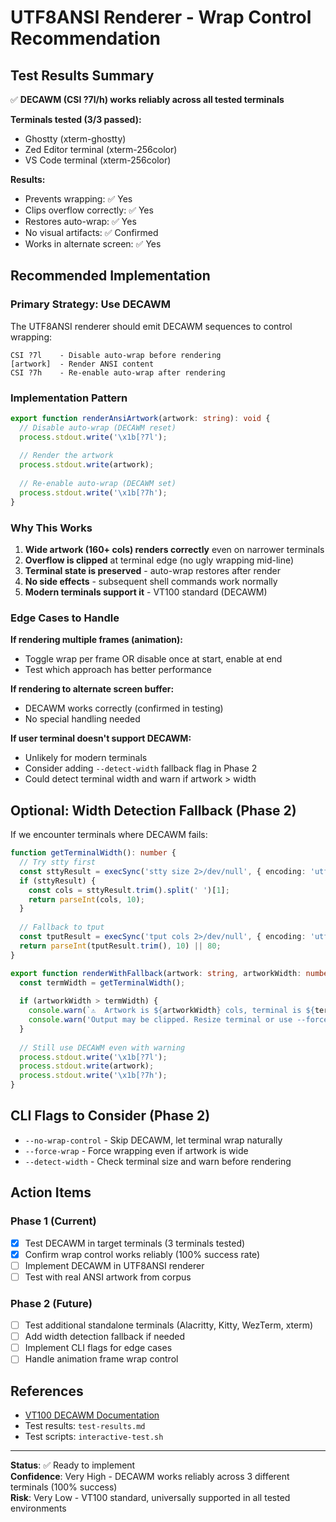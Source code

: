 # UTF8ANSI Renderer - Wrap Control Recommendation

## Test Results Summary

✅ **DECAWM (CSI ?7l/h) works reliably across all tested terminals**

**Terminals tested (3/3 passed):**
- Ghostty (xterm-ghostty)
- Zed Editor terminal (xterm-256color)
- VS Code terminal (xterm-256color)

**Results:**
- Prevents wrapping: ✅ Yes
- Clips overflow correctly: ✅ Yes  
- Restores auto-wrap: ✅ Yes
- No visual artifacts: ✅ Confirmed
- Works in alternate screen: ✅ Yes

## Recommended Implementation

### Primary Strategy: Use DECAWM

The UTF8ANSI renderer should emit DECAWM sequences to control wrapping:

```
CSI ?7l    - Disable auto-wrap before rendering
[artwork]  - Render ANSI content
CSI ?7h    - Re-enable auto-wrap after rendering
```

### Implementation Pattern

```typescript
export function renderAnsiArtwork(artwork: string): void {
  // Disable auto-wrap (DECAWM reset)
  process.stdout.write('\x1b[?7l');
  
  // Render the artwork
  process.stdout.write(artwork);
  
  // Re-enable auto-wrap (DECAWM set)
  process.stdout.write('\x1b[?7h');
}
```

### Why This Works

1. **Wide artwork (160+ cols) renders correctly** even on narrower terminals
2. **Overflow is clipped** at terminal edge (no ugly wrapping mid-line)
3. **Terminal state is preserved** - auto-wrap restores after render
4. **No side effects** - subsequent shell commands work normally
5. **Modern terminals support it** - VT100 standard (DECAWM)

### Edge Cases to Handle

**If rendering multiple frames (animation):**
- Toggle wrap per frame OR disable once at start, enable at end
- Test which approach has better performance

**If rendering to alternate screen buffer:**
- DECAWM works correctly (confirmed in testing)
- No special handling needed

**If user terminal doesn't support DECAWM:**
- Unlikely for modern terminals
- Consider adding `--detect-width` fallback flag in Phase 2
- Could detect terminal width and warn if artwork > width

## Optional: Width Detection Fallback (Phase 2)

If we encounter terminals where DECAWM fails:

```typescript
function getTerminalWidth(): number {
  // Try stty first
  const sttyResult = execSync('stty size 2>/dev/null', { encoding: 'utf8' });
  if (sttyResult) {
    const cols = sttyResult.trim().split(' ')[1];
    return parseInt(cols, 10);
  }
  
  // Fallback to tput
  const tputResult = execSync('tput cols 2>/dev/null', { encoding: 'utf8' });
  return parseInt(tputResult.trim(), 10) || 80;
}

export function renderWithFallback(artwork: string, artworkWidth: number): void {
  const termWidth = getTerminalWidth();
  
  if (artworkWidth > termWidth) {
    console.warn(`⚠️  Artwork is ${artworkWidth} cols, terminal is ${termWidth} cols`);
    console.warn('Output may be clipped. Resize terminal or use --force.');
  }
  
  // Still use DECAWM even with warning
  process.stdout.write('\x1b[?7l');
  process.stdout.write(artwork);
  process.stdout.write('\x1b[?7h');
}
```

## CLI Flags to Consider (Phase 2)

- `--no-wrap-control` - Skip DECAWM, let terminal wrap naturally
- `--force-wrap` - Force wrapping even if artwork is wide
- `--detect-width` - Check terminal size and warn before rendering

## Action Items

### Phase 1 (Current)
- [x] Test DECAWM in target terminals (3 terminals tested)
- [x] Confirm wrap control works reliably (100% success rate)
- [ ] Implement DECAWM in UTF8ANSI renderer
- [ ] Test with real ANSI artwork from corpus

### Phase 2 (Future)
- [ ] Test additional standalone terminals (Alacritty, Kitty, WezTerm, xterm)
- [ ] Add width detection fallback if needed
- [ ] Implement CLI flags for edge cases
- [ ] Handle animation frame wrap control

## References

- [VT100 DECAWM Documentation](https://vt100.net/docs/vt510-rm/DECAWM.html)
- Test results: `test-results.md`
- Test scripts: `interactive-test.sh`

---

**Status**: ✅ Ready to implement  
**Confidence**: Very High - DECAWM works reliably across 3 different terminals (100% success)  
**Risk**: Very Low - VT100 standard, universally supported in all tested environments
